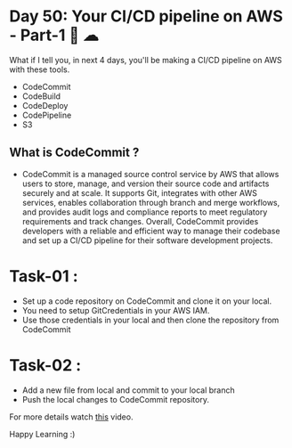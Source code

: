 # Day 50: Your CI/CD pipeline on AWS - Part-1 🚀 ☁

What if I tell you, in next 4 days, you'll be making a CI/CD pipeline on AWS with these tools.

- CodeCommit
- CodeBuild
- CodeDeploy
- CodePipeline
- S3

## What is CodeCommit ? 
- CodeCommit is a managed source control service by AWS that allows users to store, manage, and version their source code and artifacts securely and at scale. It supports Git, integrates with other AWS services, enables collaboration through branch and merge workflows, and provides audit logs and compliance reports to meet regulatory requirements and track changes. Overall, CodeCommit provides developers with a reliable and efficient way to manage their codebase and set up a CI/CD pipeline for their software development projects.

# Task-01 :
- Set up a code repository on CodeCommit and clone it on your local.
- You need to setup GitCredentials in your AWS IAM.
- Use those credentials in your local and then clone the repository from CodeCommit

# Task-02 :
- Add a new file from local and commit to your local branch
- Push the local changes to CodeCommit repository.

For more details watch [this](https://youtu.be/p5i3cMCQ760) video.

Happy Learning :)





